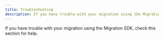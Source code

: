 ```yaml
---
title: Troubleshooting
description: If you have trouble with your migration using the Migration SDK, check this section for help.
---
```


If you have trouble with your migration using the Migration SDK, check this section for help.
